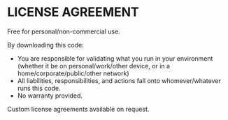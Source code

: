 # LICENSE AGREEMENT

Free for personal/non-commercial use.

By downloading this code:
* You are responsible for validating what you run in your environment (whether it be on personal/work/other device, or in a home/corporate/public/other network)
* All liabilities, responsibilities, and actions fall onto whomever/whatever runs this code.
* No warranty provided.

Custom license agreements available on request.
